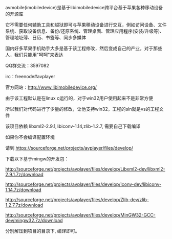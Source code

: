 avmobile(imobiledevice)是基于libimobiledevice跨平台基于苹果各种移动设备的开源库

它不需要任何辅助工具和越狱即可与苹果移动设备进行交互，例如访问设备、文件系统、获取设备信息、备份/还原系统、管理桌面、管理应用程序(安装/升级等)、管理地址薄、日历、书签等、同步多媒体

国内好多苹果手机助手大多是基于该工程修改，然后变成自己的产业，对于那些人，我们只能用"呵呵"来表达

QQ群交流：3597082

irc：freenode#avplayer

官方网站：http://www.libimobiledevice.org/

由于该工程默认是在linux c运行的，对于win32用户使用起来不是非常方便

所以我们对代码进行了少量的修改，让他支持win32，工程的sln就是vs的工程文件

该项目依赖 libxml2-2.9.1,libiconv-1.14,zlib-1.2.7, 需要自己下载编译

如果你不会编译配置环境

请到 https://sourceforge.net/projects/avplayer/files/develop/ 

下载以下基于mingw的开发包：

http://sourceforge.net/projects/avplayer/files/develop/Libxml2-dev/libxml2-2.9.1.7z/download

http://sourceforge.net/projects/avplayer/files/develop/Iconv-dev/libiconv-1.14.7z/download

http://sourceforge.net/projects/avplayer/files/develop/Zlib-dev/zlib-1.2.7.7z/download

http://sourceforge.net/projects/avplayer/files/develop/MinGW32-GCC-dev/mingw32.7z/download

分别解压到项目的目录下, 编译即可。
